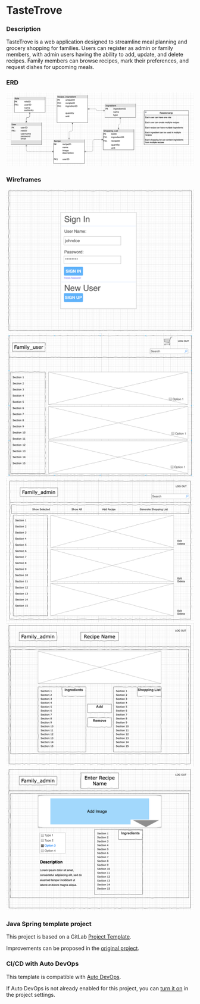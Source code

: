 # TasteTrove

### Description
TasteTrove is a web application designed to streamline meal planning and grocery shopping for families. Users can register as admin or family members, with admin users having the ability to add, update, and delete recipes. Family members can browse recipes, mark their preferences, and request dishes for upcoming meals.

### ERD
![ERDiagrme](src/main/resources/images/ERD.png)

### Wireframes
![LogInPage](src/main/resources/images/Wireframe1%20-%20login.png)
![UserPage](src/main/resources/images/Wirefram2%20-%20user%20page.png)
![AdminPage](src/main/resources/images/Wireframe3%20-%20admin%20home%20page.png)
![AdminPage](src/main/resources/images/Wireframe4%20-%20admin%20recipe.png)
![AdminPage](src/main/resources/images/Wirefram5%20-%20admin%20add%20recipe.png)

### Java Spring template project

This project is based on a GitLab [Project Template](https://docs.gitlab.com/ee/gitlab-basics/create-project.html).

Improvements can be proposed in the [original project](https://gitlab.com/gitlab-org/project-templates/spring).

### CI/CD with Auto DevOps

This template is compatible with [Auto DevOps](https://docs.gitlab.com/ee/topics/autodevops/).

If Auto DevOps is not already enabled for this project, you can [turn it on](https://docs.gitlab.com/ee/topics/autodevops/#enabling-auto-devops) in the project settings.

